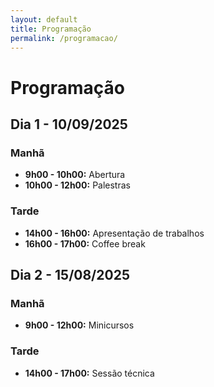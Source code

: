 ```yaml
---
layout: default
title: Programação
permalink: /programacao/
---
```


# Programação

## Dia 1 - 10/09/2025

### Manhã
- **9h00 - 10h00:** Abertura
- **10h00 - 12h00:** Palestras

### Tarde
- **14h00 - 16h00:** Apresentação de trabalhos
- **16h00 - 17h00:** Coffee break

## Dia 2 - 15/08/2025

### Manhã
- **9h00 - 12h00:** Minicursos

### Tarde
- **14h00 - 17h00:** Sessão técnica